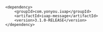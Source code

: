 	<dependency>
		<groupId>com.yonyou.iuap</groupId>
		<artifactId>iuap-message</artifactId>
		<version>3.1.0-RELEASE</version>
	</dependency>
